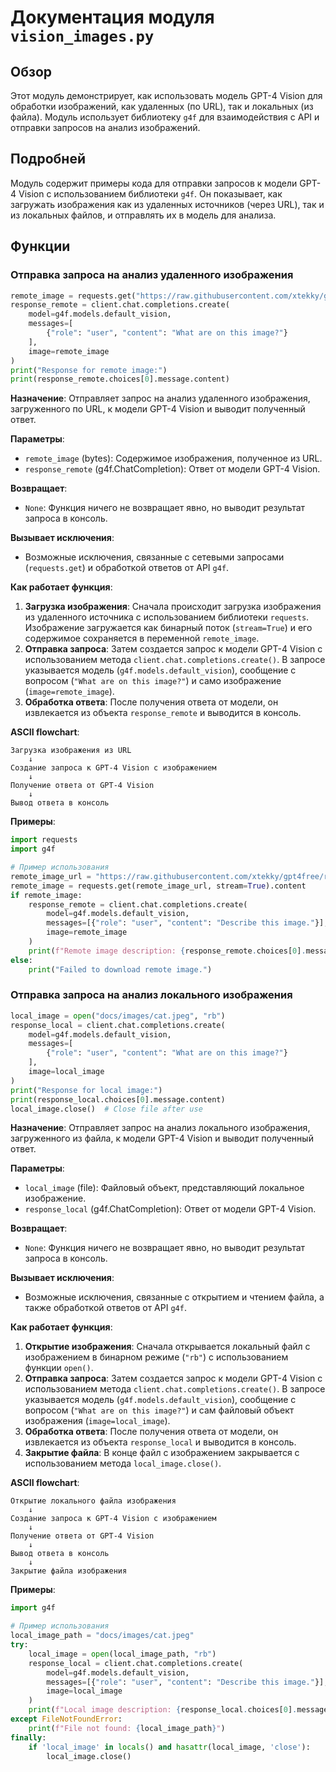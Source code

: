 # Документация модуля `vision_images.py`

## Обзор

Этот модуль демонстрирует, как использовать модель GPT-4 Vision для обработки изображений, как удаленных (по URL), так и локальных (из файла). Модуль использует библиотеку `g4f` для взаимодействия с API и отправки запросов на анализ изображений.

## Подробней

Модуль содержит примеры кода для отправки запросов к модели GPT-4 Vision с использованием библиотеки `g4f`. Он показывает, как загружать изображения как из удаленных источников (через URL), так и из локальных файлов, и отправлять их в модель для анализа.

## Функции

### Отправка запроса на анализ удаленного изображения

```python
remote_image = requests.get("https://raw.githubusercontent.com/xtekky/gpt4free/refs/heads/main/docs/images/cat.jpeg", stream=True).content
response_remote = client.chat.completions.create(
    model=g4f.models.default_vision,
    messages=[
        {"role": "user", "content": "What are on this image?"}
    ],
    image=remote_image
)
print("Response for remote image:")
print(response_remote.choices[0].message.content)
```

**Назначение**: Отправляет запрос на анализ удаленного изображения, загруженного по URL, к модели GPT-4 Vision и выводит полученный ответ.

**Параметры**:
- `remote_image` (bytes): Содержимое изображения, полученное из URL.
- `response_remote` (g4f.ChatCompletion): Ответ от модели GPT-4 Vision.

**Возвращает**:
- `None`: Функция ничего не возвращает явно, но выводит результат запроса в консоль.

**Вызывает исключения**:
- Возможные исключения, связанные с сетевыми запросами (`requests.get`) и обработкой ответов от API `g4f`.

**Как работает функция**:
1. **Загрузка изображения**: Сначала происходит загрузка изображения из удаленного источника с использованием библиотеки `requests`. Изображение загружается как бинарный поток (`stream=True`) и его содержимое сохраняется в переменной `remote_image`.
2. **Отправка запроса**: Затем создается запрос к модели GPT-4 Vision с использованием метода `client.chat.completions.create()`. В запросе указывается модель (`g4f.models.default_vision`), сообщение с вопросом (`"What are on this image?"`) и само изображение (`image=remote_image`).
3. **Обработка ответа**: После получения ответа от модели, он извлекается из объекта `response_remote` и выводится в консоль.

**ASCII flowchart**:

```
Загрузка изображения из URL
    ↓
Создание запроса к GPT-4 Vision с изображением
    ↓
Получение ответа от GPT-4 Vision
    ↓
Вывод ответа в консоль
```

**Примеры**:

```python
import requests
import g4f

# Пример использования
remote_image_url = "https://raw.githubusercontent.com/xtekky/gpt4free/refs/heads/main/docs/images/cat.jpeg"
remote_image = requests.get(remote_image_url, stream=True).content
if remote_image:
    response_remote = client.chat.completions.create(
        model=g4f.models.default_vision,
        messages=[{"role": "user", "content": "Describe this image."}],
        image=remote_image
    )
    print(f"Remote image description: {response_remote.choices[0].message.content}")
else:
    print("Failed to download remote image.")
```

### Отправка запроса на анализ локального изображения

```python
local_image = open("docs/images/cat.jpeg", "rb")
response_local = client.chat.completions.create(
    model=g4f.models.default_vision,
    messages=[
        {"role": "user", "content": "What are on this image?"}
    ],
    image=local_image
)
print("Response for local image:")
print(response_local.choices[0].message.content)
local_image.close()  # Close file after use
```

**Назначение**: Отправляет запрос на анализ локального изображения, загруженного из файла, к модели GPT-4 Vision и выводит полученный ответ.

**Параметры**:
- `local_image` (file): Файловый объект, представляющий локальное изображение.
- `response_local` (g4f.ChatCompletion): Ответ от модели GPT-4 Vision.

**Возвращает**:
- `None`: Функция ничего не возвращает явно, но выводит результат запроса в консоль.

**Вызывает исключения**:
- Возможные исключения, связанные с открытием и чтением файла, а также обработкой ответов от API `g4f`.

**Как работает функция**:
1. **Открытие изображения**: Сначала открывается локальный файл с изображением в бинарном режиме (`"rb"`) с использованием функции `open()`.
2. **Отправка запроса**: Затем создается запрос к модели GPT-4 Vision с использованием метода `client.chat.completions.create()`. В запросе указывается модель (`g4f.models.default_vision`), сообщение с вопросом (`"What are on this image?"`) и сам файловый объект изображения (`image=local_image`).
3. **Обработка ответа**: После получения ответа от модели, он извлекается из объекта `response_local` и выводится в консоль.
4. **Закрытие файла**: В конце файл с изображением закрывается с использованием метода `local_image.close()`.

**ASCII flowchart**:

```
Открытие локального файла изображения
    ↓
Создание запроса к GPT-4 Vision с изображением
    ↓
Получение ответа от GPT-4 Vision
    ↓
Вывод ответа в консоль
    ↓
Закрытие файла изображения
```

**Примеры**:

```python
import g4f

# Пример использования
local_image_path = "docs/images/cat.jpeg"
try:
    local_image = open(local_image_path, "rb")
    response_local = client.chat.completions.create(
        model=g4f.models.default_vision,
        messages=[{"role": "user", "content": "Describe this image."}],
        image=local_image
    )
    print(f"Local image description: {response_local.choices[0].message.content}")
except FileNotFoundError:
    print(f"File not found: {local_image_path}")
finally:
    if 'local_image' in locals() and hasattr(local_image, 'close'):
        local_image.close()